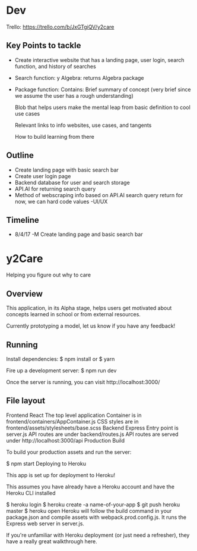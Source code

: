 # Dev #

Trello: https://trello.com/b/JxGTgiQV/y2care

## Key Points to tackle ##
- Create interactive website that has a landing page, user login, search function, and history of searches
- Search function:
  y Algebra: returns Algebra package
- Package function:
  Contains:
    Brief summary of concept (very brief since we assume the user has a rough understanding)

    Blob that helps users make the mental leap from basic definition to cool use cases

    Relevant links to info websites, use cases, and tangents

    How to build learning from there  

## Outline ##
- Create landing page with basic search bar
- Create user login page
- Backend database for user and search storage
- API.AI for returning search query
- Method of webscraping info based on API.AI search query return
  for now, we can hard code values
-UI/UX

## Timeline ##
- 8/4/17 -M
  Create landing page and basic search bar


# y2Care
Helping you figure out why to care

## Overview ##
This application, in its Alpha stage, helps users get motivated about concepts learned in school or from external resources.

Currently prototyping a model, let us know if you have any feedback!

## Running ##

Install dependencies: $ npm install or $ yarn

Fire up a development server: $ npm run dev

Once the server is running, you can visit http://localhost:3000/

## File layout ##

Frontend React
The top level application Container is in frontend/containers/AppContainer.js
CSS styles are in frontend/assets/stylesheets/base.scss
Backend Express
Entry point is server.js
API routes are under backend/routes.js
API routes are served under http://localhost:3000/api
Production Build

To build your production assets and run the server:

$ npm start
Deploying to Heroku

This app is set up for deployment to Heroku!

This assumes you have already have a Heroku account and have the Heroku CLI installed

$ heroku login
$ heroku create -a name-of-your-app
$ git push heroku master
$ heroku open
Heroku will follow the build command in your package.json and compile assets with webpack.prod.config.js. It runs the Express web server in server.js.

If you're unfamiliar with Heroku deployment (or just need a refresher), they have a really great walkthrough here.
